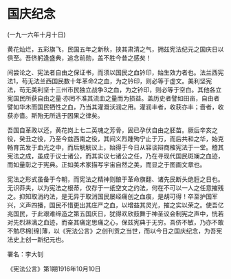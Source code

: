 # 国庆纪念

 

(一九一六年十月十日)

 

黄花灿烂，五彩旗飞，民国五年之新秋，挟其肃清之气，拥兹宪法纪元之国庆日以俱至。吾侪躬逢盛典，追念前勋，盖不胜今昔之感矣！

间尝论之、宪法者自由之保证书，而须以国民之血钤印，始生效力者也。法兰西宪法1，苟无法兰西国民数十年革命2之血，为之钤印，则必等于虚文。美利坚宪法，苟无美利坚十三州市民独立战争3之血，为之钤印，则必等于空白。其他各立宪国民所获自由之量·亦罔不准其流血之量而为损益。盖历史者譬如田亩，自由者譬如华木而国民牺性之血，乃当其灌溉沃润之用。灌润丰者，收获亦丰；啬者，收获亦啬。斯殆无所逃于因果之律矣。

吾国自革政以还，黄花岗上七二英魂之芳骨，固已孕伏自由之胚苗。厥后辛亥之役，癸丑之役，乃至今兹西南之役，其间义烈踵殉宁止于万，而后共和之华，始克畅育茁发于血光之中，而后觥觥议上，始得于今日从容谈辩商榷宪法于一堂。稽其宪法之成，虽成于议士诸公，而其实议七诸公之任，乃在寻现代国民斑斓之血迹，而如量彰之于宪典。正如美术家描写宇宙自然之美，而显之于图画文章也。

宪法之形式虽备于今朝，而宪法之精神则酿于革命旗翻、诸先民断头绝脰之日也。无识莽夫，以为宪法之根蒂，仅存于一纸空文之约法，何在不可以一人之任意摧残之。抑知取消约法，是无异于取消国民屡经痛创之血痕，是胡可得！卒至护国军兴，义声四播，国民不惜更出其庄严之血，以增益其灵光，摧之实以荣之。使吾亿兆国民，于此艰难缔造之第五国庆日，犹得欢欣鼓舞于神圣议会制宪之声中，恍若对先烈淋漓之血迹，而奋其痛定思痛之心，保兹宪典于无穷。吾侪不敏，乃亦不敢不勉尽棉[绵]薄，以《宪法公言》之创刊贡之当世，而以今日之国庆纪念，为吾宪法史上创一新纪元也。

 

署名：李大钊

《宪法公言》第1期1916年10月10日

 

 

 

